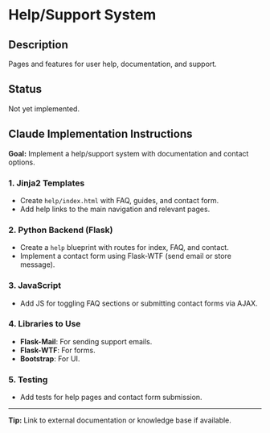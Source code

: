 # Help/Support System

## Description
Pages and features for user help, documentation, and support.

## Status
Not yet implemented.

## Claude Implementation Instructions

**Goal:** Implement a help/support system with documentation and contact options.

### 1. Jinja2 Templates
- Create `help/index.html` with FAQ, guides, and contact form.
- Add help links to the main navigation and relevant pages.

### 2. Python Backend (Flask)
- Create a `help` blueprint with routes for index, FAQ, and contact.
- Implement a contact form using Flask-WTF (send email or store message).

### 3. JavaScript
- Add JS for toggling FAQ sections or submitting contact forms via AJAX.

### 4. Libraries to Use
- **Flask-Mail**: For sending support emails.
- **Flask-WTF**: For forms.
- **Bootstrap**: For UI.

### 5. Testing
- Add tests for help pages and contact form submission.

---
**Tip:** Link to external documentation or knowledge base if available.
